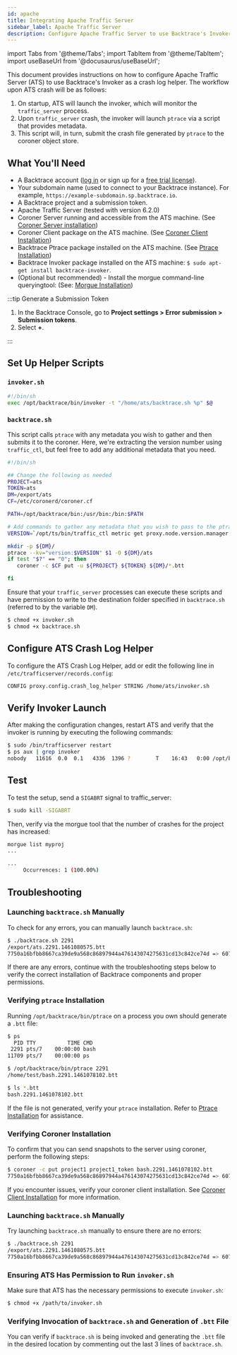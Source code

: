```yaml
---
id: apache
title: Integrating Apache Traffic Server
sidebar_label: Apache Traffic Server
description: Configure Apache Traffic Server to use Backtrace's Invoker as a crash log helper.
---
```


import Tabs from '@theme/Tabs';
import TabItem from '@theme/TabItem';
import useBaseUrl from '@docusaurus/useBaseUrl';

This document provides instructions on how to configure Apache Traffic Server (ATS) to use Backtrace's Invoker as a crash log helper. The workflow upon ATS crash will be as follows:

1. On startup, ATS will launch the invoker, which will monitor the `traffic_server` process.
2. Upon `traffic_server` crash, the invoker will launch `ptrace` via a script that provides metadata.
3. This script will, in turn, submit the crash file generated by `ptrace` to the coroner object store.

## What You'll Need

- A Backtrace account ([log in](https://backtrace.io/login) or sign up for a [free trial license](https://backtrace.io/sign-up)).
- Your subdomain name (used to connect to your Backtrace instance). For example, `https://example-subdomain.sp.backtrace.io`.
- A Backtrace project and a submission token.
- Apache Traffic Server (tested with version 6.2.0)
- Coroner Server running and accessible from the ATS machine. (See [Coroner Server installation](https://support.backtrace.io/hc/en-us/articles/360040104932-Integrating-Apache-Traffic-Server#:~:text=Coroner%20Server%20installation))
- Coroner Client package on the ATS machine. (See [Coroner Client Installation](https://help.backtrace.io/advanced/component-coroner/coroner-client-getting-started))
- Backtrace Ptrace package installed on the ATS machine. (See [Ptrace Installation](https://help.backtrace.io/advanced/installing-backtrace-packages))
- Backtrace Invoker package installed on the ATS machine: `$ sudo apt-get install backtrace-invoker`.
- (Optional but recommended) - Install the morgue command-line queryingtool: (See: [Morgue Installation](https://help.backtrace.io/product-guide/morgue))

:::tip Generate a Submission Token

1. In the Backtrace Console, go to **Project settings > Error submission > Submission tokens**.
1. Select **+**.

:::

## Set Up Helper Scripts

### `invoker.sh`

```bash
#!/bin/sh
exec /opt/backtrace/bin/invoker -t "/home/ats/backtrace.sh %p" $@
```

### `backtrace.sh`

This script calls `ptrace` with any metadata you wish to gather and then submits it to the coroner. Here, we're extracting the version number using `traffic_ctl`, but feel free to add any additional metadata that you need.

```bash
#!/bin/sh

## Change the following as needed
PROJECT=ats
TOKEN=ats
DM=/export/ats
CF=/etc/coronerd/coroner.cf

PATH=/opt/backtrace/bin:/usr/bin:/bin:$PATH

# Add commands to gather any metadata that you wish to pass to the ptrace invocation
VERSION=`/opt/ts/bin/traffic_ctl metric get proxy.node.version.manager.short|cut -d ' ' -f 2`

mkdir -p ${DM}/
ptrace --kv="version:$VERSION" $1 -O ${DM}/ats
if test "$?" == "0"; then
   coroner -c $CF put -u ${PROJECT} ${TOKEN} ${DM}/*.btt

fi
```

Ensure that your `traffic_server` processes can execute these scripts and have permission to write to the destination folder specified in `backtrace.sh` (referred to by the variable `DM`).

```bash
$ chmod +x invoker.sh
$ chmod +x backtrace.sh
```

## Configure ATS Crash Log Helper

To configure the ATS Crash Log Helper, add or edit the following line in `/etc/trafficserver/records.config`:

```bash
CONFIG proxy.config.crash_log_helper STRING /home/ats/invoker.sh
```

## Verify Invoker Launch

After making the configuration changes, restart ATS and verify that the invoker is running by executing the following commands:

```bash
$ sudo /bin/trafficserver restart
$ ps aux | grep invoker
nobody   11616  0.0  0.1   4336  1396 ?        T    16:43   0:00 /opt/backtrace/bin/invoker -t /home/ats/backtrace.sh %p --syslog --wait --host x86_64-unknown-linux-gnu
```

## Test

To test the setup, send a `SIGABRT` signal to traffic_server:

```bash
$ sudo kill -SIGABRT
```

Then, verify via the morgue tool that the number of crashes for the project has increased:

```bash
morgue list myproj
...

...
     Occurrences: 1 (100.00%)
```

## Troubleshooting

### Launching `backtrace.sh` Manually

To check for any errors, you can manually launch `backtrace.sh`:

```bash
$ ./backtrace.sh 2291
/export/ats.2291.1461080575.btt
7750a16bfbb8667ca39de9a568c86897944a476143074275631cd13c842ce74d => 607dcbc50c634580951c0fdf832b2fc9
```

If there are any errors, continue with the troubleshooting steps below to verify the correct installation of Backtrace components and proper permissions.

### Verifying `ptrace` Installation

Running `/opt/backtrace/bin/ptrace` on a process you own should generate a `.btt` file:

```bash
$ ps
  PID TTY          TIME CMD
 2291 pts/7    00:00:00 bash
11709 pts/7    00:00:00 ps

$ /opt/backtrace/bin/ptrace 2291
/home/test/bash.2291.1461078102.btt

$ ls *.btt
bash.2291.1461078102.btt
```

If the file is not generated, verify your `ptrace` installation. Refer to [Ptrace Installation](https://help.backtrace.io/advanced/installing-backtrace-packages) for assistance.

### Verifying Coroner Installation

To confirm that you can send snapshots to the server using coroner, perform the following steps:

```bash
$ coroner -c put project1 project1_token bash.2291.1461078102.btt
7750a16bfbb8667ca39de9a568c86897944a476143074275631cd13c842ce74d => 607dcbc50c634580951c0fdf832b2fc9
```

If you encounter issues, verify your coroner client installation. See [Coroner Client Installation](https://help.backtrace.io/advanced/component-coroner/coroner-client-getting-started) for more information.

### Launching `backtrace.sh` Manually

Try launching `backtrace.sh` manually to ensure there are no errors:

```bash
$ ./backtrace.sh 2291
/export/ats.2291.1461080575.btt
7750a16bfbb8667ca39de9a568c86897944a476143074275631cd13c842ce74d => 607dcbc50c634580951c0fdf832b2fc9
```

### Ensuring ATS Has Permission to Run `invoker.sh`

Make sure that ATS has the necessary permissions to execute `invoker.sh`:

```bash
$ chmod +x /path/to/invoker.sh
```

### Verifying Invocation of `backtrace.sh` and Generation of `.btt` File

You can verify if `backtrace.sh` is being invoked and generating the `.btt` file in the desired location by commenting out the last 3 lines of `backtrace.sh`.
